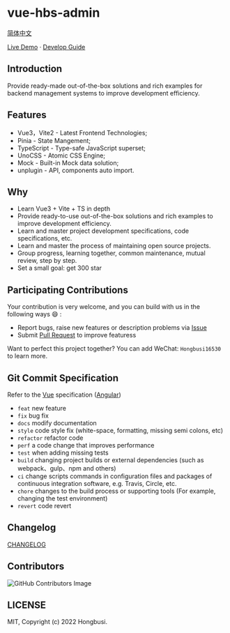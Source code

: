 # vue-hbs-admin

[简体中文](README.zh-CN.md)

[Live Demo](https://vue-hbs-admin.netlify.app) · [Develop Guide](https://vue-hbs-admin-docs.netlify.app)

## Introduction

Provide ready-made out-of-the-box solutions and rich examples for backend management systems to improve development efficiency.

## Features

- Vue3，Vite2 - Latest Frontend Technologies;
- Pinia - State Mangement;
- TypeScript - Type-safe JavaScript superset;
- UnoCSS - Atomic CSS Engine;
- Mock - Built-in Mock data solution;
- unplugin - API, components auto import.

## Why

- Learn Vue3 + Vite + TS in depth
- Provide ready-to-use out-of-the-box solutions and rich examples to improve development efficiency.
- Learn and master project development specifications, code specifications, etc.
- Learn and master the process of maintaining open source projects.
- Group progress, learning together, common maintenance, mutual review, step by step.
- Set a small goal: get 300 star

## Participating Contributions

Your contribution is very welcome, and you can build with us in the following ways 😄 :

- Report bugs, raise new features or description problems via [Issue](https://github.com/Hongbusi/vue-hbs-admin/issues)
- Submit [Pull Request](https://github.com/Hongbusi/vue-hbs-admin/pulls) to improve featuress

Want to perfect this project together? You can add WeChat: `Hongbusi16530` to learn more.

## Git Commit Specification

Refer to the [Vue]((https://github.com/vuejs/vue/blob/dev/.github/COMMIT_CONVENTION.md) ) specification ([Angular](https://github.com/conventional-changelog/conventional-changelog/tree/master/packages/conventional-changelog-angular))

- `feat` new feature
- `fix` bug fix
- `docs` modify documentation
- `style` code style fix (white-space, formatting, missing semi colons, etc)
- `refactor` refactor code
- `perf` a code change that improves performance
- `test` when adding missing tests
- `build` changing project builds or external dependencies (such as webpack、gulp、npm and others)
- `ci` change scripts commands in configuration files and packages of continuous integration software, e.g. Travis, Circle, etc.
- `chore` changes to the build process or supporting tools (For example, changing the test environment)
- `revert` code revert

## Changelog

[CHANGELOG](./CHANGELOG.md)

## Contributors
![GitHub Contributors Image](https://contrib.rocks/image?repo=developer-plus/vue-hbs-admin)

## LICENSE

MIT, Copyright (c) 2022 Hongbusi.
